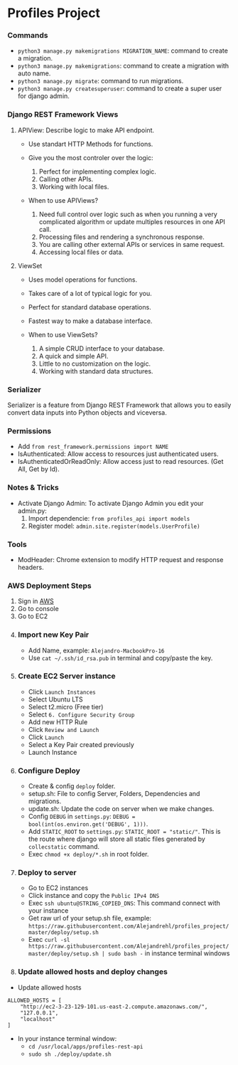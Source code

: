 # Profiles Project

### Commands

- `python3 manage.py makemigrations MIGRATION_NAME`: command to create a migration.
- `python3 manage.py makemigrations`: command to create a migration with auto name.
- `python3 manage.py migrate`: command to run migrations.
- `python3 manage.py createsuperuser`: command to create a super user for django admin.

### Django REST Framework Views

1. APIView: Describe logic to make API endpoint.

   - Use standart HTTP Methods for functions.
   - Give you the most controler over the logic:

     1. Perfect for implementing complex logic.
     2. Calling other APIs.
     3. Working with local files.

   - When to use APIViews?

     1. Need full control over logic such as when you running a very complicated algorithm or update multiples resources in one API call.
     2. Processing files and rendering a synchronous response.
     3. You are calling other external APIs or services in same request.
     4. Accessing local files or data.

2. ViewSet

   - Uses model operations for functions.
   - Takes care of a lot of typical logic for you.
   - Perfect for standard database operations.
   - Fastest way to make a database interface.

   - When to use ViewSets?

     1. A simple CRUD interface to your database.
     2. A quick and simple API.
     3. Little to no customization on the logic.
     4. Working with standard data structures.

### Serializer

Serializer is a feature from Django REST Framework that allows you to easily convert data inputs into Python objects and viceversa.

### Permissions

- Add `from rest_framework.permissions import NAME`
- IsAuthenticated: Allow access to resources just authenticated users.
- IsAuthenticatedOrReadOnly: Allow access just to read resources. (Get All, Get by Id).

### Notes & Tricks

- Activate Django Admin: To activate Django Admin you edit your admin.py:
  1. Import dependencie: `from profiles_api import models`
  2. Register model: `admin.site.register(models.UserProfile)`

### Tools

- ModHeader: Chrome extension to modify HTTP request and response headers.

### AWS Deployment Steps

1. Sign in [AWS](https://aws.amazon.com/)
2. Go to console
3. Go to EC2
4. ### Import new Key Pair
   - Add Name, example: `Alejandro-MacbookPro-16`
   - Use `cat ~/.ssh/id_rsa.pub` in terminal and copy/paste the key.
5. ### Create EC2 Server instance
   - Click `Launch Instances`
   - Select Ubuntu LTS
   - Select t2.micro (Free tier)
   - Select `6. Configure Security Group`
   - Add new HTTP Rule
   - Click `Review and Launch`
   - Click `Launch`
   - Select a Key Pair created previously
   - Launch Instance
6. ### Configure Deploy
   - Create & config `deploy` folder.
   - setup.sh: File to config Server, Folders, Dependencies and migrations.
   - update.sh: Update the code on server when we make changes.
   - Config `DEBUG` in `settings.py`: `DEBUG = bool(int(os.environ.get('DEBUG', 1)))`.
   - Add `STATIC_ROOT` to `settings.py`: `STATIC_ROOT = "static/"`. This is the route where django will store all static files generated by `collecstatic` command.
   - Exec `chmod +x deploy/*.sh` in root folder.
7. ### Deploy to server
   - Go to EC2 instances
   - Click instance and copy the `Public IPv4 DNS`
   - Exec `ssh ubuntu@STRING_COPIED_DNS`: This command connect with your instance
   - Get raw url of your setup.sh file, example: `https://raw.githubusercontent.com/Alejandrehl/profiles_project/master/deploy/setup.sh`
   - Exec `curl -sl https://raw.githubusercontent.com/Alejandrehl/profiles_project/master/deploy/setup.sh | sudo bash -` in instance terminal windows
8. ### Update allowed hosts and deploy changes

- Update allowed hosts

```python3
ALLOWED_HOSTS = [
    "http://ec2-3-23-129-101.us-east-2.compute.amazonaws.com/",
    "127.0.0.1",
    "localhost"
]
```

- In your instance terminal window:
  - `cd /usr/local/apps/profiles-rest-api`
  - `sudo sh ./deploy/update.sh`
